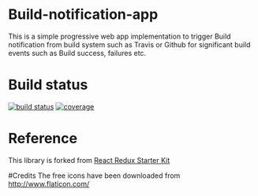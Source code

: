 # Build-notification-app
This is a simple progressive web app implementation to trigger Build notification from build system such as Travis or Github for significant build events such as Build success, failures etc.

# Build status
[![build status](https://travis-ci.org/addityasingh/build-notification-app.svg?branch=master)](https://travis-ci.org/addityasingh/build-notification-app)
[![coverage](https://codecov.io/github/addityasingh/build-notification-app/coverage.svg?precision=0)](https://codecov.io/github/addityasingh/build-notification-app)

# Reference
This library is forked from [React Redux Starter Kit](https://github.com/davezuko/react-redux-starter-kit)

#Credits
The free icons have been downloaded from http://www.flaticon.com/